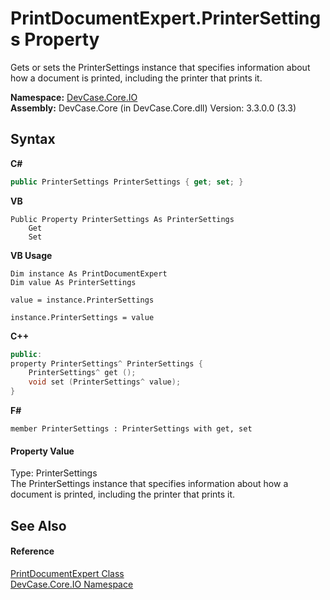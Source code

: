 # PrintDocumentExpert.PrinterSettings Property 
 

Gets or sets the PrinterSettings instance that specifies information about how a document is printed, including the printer that prints it.

**Namespace:**&nbsp;<a href="N_DevCase_Core_IO">DevCase.Core.IO</a><br />**Assembly:**&nbsp;DevCase.Core (in DevCase.Core.dll) Version: 3.3.0.0 (3.3)

## Syntax

**C#**<br />
``` C#
public PrinterSettings PrinterSettings { get; set; }
```

**VB**<br />
``` VB
Public Property PrinterSettings As PrinterSettings
	Get
	Set
```

**VB Usage**<br />
``` VB Usage
Dim instance As PrintDocumentExpert
Dim value As PrinterSettings

value = instance.PrinterSettings

instance.PrinterSettings = value
```

**C++**<br />
``` C++
public:
property PrinterSettings^ PrinterSettings {
	PrinterSettings^ get ();
	void set (PrinterSettings^ value);
}
```

**F#**<br />
``` F#
member PrinterSettings : PrinterSettings with get, set

```


#### Property Value
Type: PrinterSettings<br />The PrinterSettings instance that specifies information about how a document is printed, including the printer that prints it.

## See Also


#### Reference
<a href="T_DevCase_Core_IO_PrintDocumentExpert">PrintDocumentExpert Class</a><br /><a href="N_DevCase_Core_IO">DevCase.Core.IO Namespace</a><br />